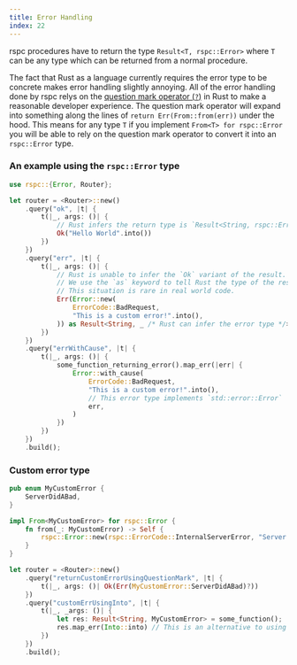 ```yaml
---
title: Error Handling
index: 22
---
```


rspc procedures have to return the type `Result<T, rspc::Error>` where `T` can be any type which can be returned from a normal procedure.

The fact that Rust as a language currently requires the error type to be concrete makes error handling slightly annoying. All of the error handling done by rspc relys on the [question mark operator (`?`)](https://doc.rust-lang.org/rust-by-example/std/result/question_mark.html) in Rust to make a reasonable developer experience. The question mark operator will expand into something along the lines of `return Err(From::from(err))` under the hood. This means for any type `T` if you implement `From<T> for rspc::Error` you will be able to rely on the question mark operator to convert it into an `rspc::Error` type.

### An example using the `rspc::Error` type

```rust
use rspc::{Error, Router};

let router = <Router>::new()
    .query("ok", |t| {
        t(|_, args: ()| {
            // Rust infers the return type is `Result<String, rspc::Error>`
            Ok("Hello World".into())
        })
    })
    .query("err", |t| {
        t(|_, args: ()| {
            // Rust is unable to infer the `Ok` variant of the result.
            // We use the `as` keyword to tell Rust the type of the result.
            // This situation is rare in real world code.
            Err(Error::new(
                ErrorCode::BadRequest,
                "This is a custom error!".into(),
            )) as Result<String, _ /* Rust can infer the error type */>
        })
    })
    .query("errWithCause", |t| {
        t(|_, args: ()| {
            some_function_returning_error().map_err(|err| {
                Error::with_cause(
                    ErrorCode::BadRequest,
                    "This is a custom error!".into(),
                    // This error type implements `std::error::Error`
                    err,
                )
            })
        })
    })
    .build();
```

### Custom error type

```rust
pub enum MyCustomError {
    ServerDidABad,
}

impl From<MyCustomError> for rspc::Error {
    fn from(_: MyCustomError) -> Self {
        rspc::Error::new(rspc::ErrorCode::InternalServerError, "Server did an oopsie".into())
    }
}

let router = <Router>::new()
    .query("returnCustomErrorUsingQuestionMark", |t| {
        t(|_, args: ()| Ok(Err(MyCustomError::ServerDidABad)?))
    })
    .query("customErrUsingInto", |t| {
        t(|_, _args: ()| {
            let res: Result<String, MyCustomError> = some_function();
            res.map_err(Into::into) // This is an alternative to using the question mark operator
        })
    })
    .build();
```